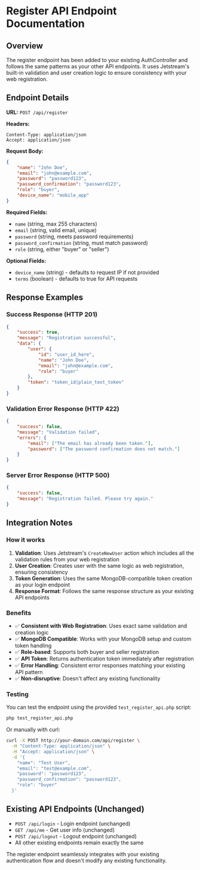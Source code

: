 # Register API Endpoint Documentation

## Overview
The register endpoint has been added to your existing AuthController and follows the same patterns as your other API endpoints. It uses Jetstream's built-in validation and user creation logic to ensure consistency with your web registration.

## Endpoint Details

**URL:** `POST /api/register`

**Headers:**
```
Content-Type: application/json
Accept: application/json
```

**Request Body:**
```json
{
    "name": "John Doe",
    "email": "john@example.com", 
    "password": "password123",
    "password_confirmation": "password123",
    "role": "buyer",
    "device_name": "mobile_app"
}
```

**Required Fields:**
- `name` (string, max 255 characters)
- `email` (string, valid email, unique)
- `password` (string, meets password requirements)
- `password_confirmation` (string, must match password)
- `role` (string, either "buyer" or "seller")

**Optional Fields:**
- `device_name` (string) - defaults to request IP if not provided
- `terms` (boolean) - defaults to true for API requests

## Response Examples

### Success Response (HTTP 201)
```json
{
    "success": true,
    "message": "Registration successful",
    "data": {
        "user": {
            "id": "user_id_here",
            "name": "John Doe",
            "email": "john@example.com",
            "role": "buyer"
        },
        "token": "token_id|plain_text_token"
    }
}
```

### Validation Error Response (HTTP 422)
```json
{
    "success": false,
    "message": "Validation failed",
    "errors": {
        "email": ["The email has already been taken."],
        "password": ["The password confirmation does not match."]
    }
}
```

### Server Error Response (HTTP 500)
```json
{
    "success": false,
    "message": "Registration failed. Please try again."
}
```

## Integration Notes

### How it works
1. **Validation**: Uses Jetstream's `CreateNewUser` action which includes all the validation rules from your web registration
2. **User Creation**: Creates user with the same logic as web registration, ensuring consistency
3. **Token Generation**: Uses the same MongoDB-compatible token creation as your login endpoint
4. **Response Format**: Follows the same response structure as your existing API endpoints

### Benefits
- ✅ **Consistent with Web Registration**: Uses exact same validation and creation logic
- ✅ **MongoDB Compatible**: Works with your MongoDB setup and custom token handling
- ✅ **Role-based**: Supports both buyer and seller registration
- ✅ **API Token**: Returns authentication token immediately after registration
- ✅ **Error Handling**: Consistent error responses matching your existing API pattern
- ✅ **Non-disruptive**: Doesn't affect any existing functionality

### Testing
You can test the endpoint using the provided `test_register_api.php` script:

```bash
php test_register_api.php
```

Or manually with curl:
```bash
curl -X POST http://your-domain.com/api/register \
  -H "Content-Type: application/json" \
  -H "Accept: application/json" \
  -d '{
    "name": "Test User",
    "email": "test@example.com",
    "password": "password123", 
    "password_confirmation": "password123",
    "role": "buyer"
  }'
```

## Existing API Endpoints (Unchanged)
- `POST /api/login` - Login endpoint (unchanged)
- `GET /api/me` - Get user info (unchanged)
- `POST /api/logout` - Logout endpoint (unchanged)
- All other existing endpoints remain exactly the same

The register endpoint seamlessly integrates with your existing authentication flow and doesn't modify any existing functionality.
